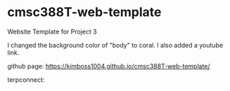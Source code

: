 # cmsc388T-web-template

Website Template for Project 3

I changed the background color of "body" to coral. I also added a youtube link.

github page: https://kimboss1004.github.io/cmsc388T-web-template/

terpconnect: